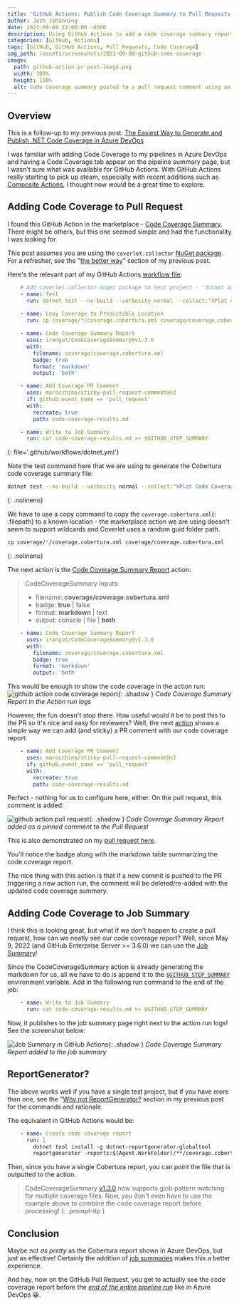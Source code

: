 ```yaml
---
title: 'GitHub Actions: Publish Code Coverage Summary to Pull Requests'
author: Josh Johanning
date: 2021-09-08 22:00:00 -0500
description: Using GitHub Actions to add a code coverage summary report comment to a pull request
categories: [GitHub, Actions]
tags: [GitHub, GitHub Actions, Pull Requests, Code Coverage]
img_path: /assets/screenshots/2021-09-08-github-code-coverage
image:
  path: github-action-pr-post-image.png
  width: 100%
  height: 100%
  alt: Code Coverage summary posted to a pull request comment using an Action from the GitHub Actions Marketplace
---
```


## Overview

This is a follow-up to my previous post: [The Easiest Way to Generate and Publish .NET Code Coverage in Azure DevOps](/posts/azure-devops-code-coverage/)

I was familiar with adding Code Coverage to my pipelines in Azure DevOps and having a Code Coverage tab appear on the pipeline summary page, but I wasn't sure what was available for GitHub Actions. With GitHub Actions really starting to pick up steam, especially with recent additions such as [Composite Actions](https://www.colinsalmcorner.com/github-composite-actions/), I thought now would be a great time to explore.

## Adding Code Coverage to Pull Request

I found this GitHub Action in the marketplace - [Code Coverage Summary](https://github.com/marketplace/actions/code-coverage-summary). There might be others, but this one seemed simple and had the functionality I was looking for.

This post assumes you are using the `coverlet.collector` [NuGet package](https://www.nuget.org/packages/coverlet.collector/). For a refresher, see the "[the better way](https://josh-ops.com/posts/azure-devops-code-coverage/#the-better-way)" section of my previous post.

Here's the relevant part of my GitHub Actions [workflow file](https://github.com/joshjohanning/PrimeService-unit-testing-using-dotnet-test/blob/main/.github/workflows/dotnet.yml):

```yml
    # Add coverlet.collector nuget package to test project - 'dotnet add <TestProject.cspoj> package coverlet
    - name: Test
      run: dotnet test --no-build --verbosity normal --collect:"XPlat Code Coverage" --logger trx --results-directory coverage
      
    - name: Copy Coverage to Predictable Location
      run: cp coverage/*/coverage.cobertura.xml coverage/coverage.cobertura.xml

    - name: Code Coverage Summary Report
      uses: irongut/CodeCoverageSummary@v1.3.0
      with:
        filename: coverage/coverage.cobertura.xml
        badge: true
        format: 'markdown'
        output: 'both'

    - name: Add Coverage PR Comment
      uses: marocchino/sticky-pull-request-comment@v2
      if: github.event_name == 'pull_request'
      with:
        recreate: true
        path: code-coverage-results.md

    - name: Write to Job Summary
      run: cat code-coverage-results.md >> $GITHUB_STEP_SUMMARY
```
{: file='.github/workflows/dotnet.yml'}

Note the test command here that we are using to generate the Cobertura code coverage summary file:

```bash
dotnet test --no-build --verbosity normal --collect:"XPlat Code Coverage" --logger trx
```
{: .nolineno}

We have to use a copy command to copy the `coverage.cobertura.xml`{: .filepath} to a known location - the marketplace action we are using doesn't seem to support wildcards and Coverlet uses a random guid folder path.

```bash
cp coverage/*/coverage.cobertura.xml coverage/coverage.cobertura.xml
```
{: .nolineno}

The next action is the [Code Coverage Summary Report](https://github.com/irongut/CodeCoverageSummary) action: 

> CodeCoverageSummary Inputs:
> * filename: **coverage/coverage.cobertura.xml**
> * badge: **true** &#124; false
> * format: **markdown** &#124; text
> * output: console &#124; file &#124; **both**

```yml
    - name: Code Coverage Summary Report
      uses: irongut/CodeCoverageSummary@v1.3.0
      with:
        filename: coverage/coverage.cobertura.xml
        badge: true
        format: 'markdown'
        output: 'both'
```

This would be enough to show the code coverage in the action run: 
![github action code coverage report](github-action-code-coverage.png){: .shadow }
_Code Coverage Summary Report in the Action run logs_

However, the fun doesn't stop there. How useful would it be to post this to the PR so it's nice and easy for reviewers? Well, the next [action](https://github.com/marketplace/actions/sticky-pull-request-comment) shows a simple way we can add (and sticky) a PR comment with our code coverage report:

```yml
    - name: Add Coverage PR Comment
      uses: marocchino/sticky-pull-request-comment@v2
      if: github.event_name == 'pull_request'
      with:
        recreate: true
        path: code-coverage-results.md
```

Perfect - nothing for us to configure here, either. On the pull request, this comment is added: 

![github action pull request](github-action-pr.png){: .shadow }
_Code Coverage Summary Report added as a pinned comment to the Pull Request_

This is also demonstrated on my [pull request here](https://github.com/joshjohanning/PrimeService-unit-testing-using-dotnet-test/pull/2). 

You'll notice the badge along with the markdown table summarizing the code coverage report.

The nice thing with this action is that if a new commit is pushed to the PR triggering a new action run, the comment will be deleted/re-added with the updated code coverage summary.

## Adding Code Coverage to Job Summary

I think this is looking great, but what if we don't happen to create a pull request, how can we neatly see our code coverage report? Well, since May 9, 2022 (and GitHub Enterprise Server >= 3.6.0) we can use the [Job Summary](https://github.blog/changelog/2022-05-09-github-actions-enhance-your-actions-with-job-summaries/)! 

Since the CodeCoverageSummary action is already generating the markdown for us, all we have to do is append it to the [`$GITHUB_STEP_SUMMARY`](https://docs.github.com/en/actions/using-workflows/workflow-commands-for-github-actions#adding-a-job-summary) environment variable. Add in the following run command to the end of the job:

```yml
    - name: Write to Job Summary
      run: cat code-coverage-results.md >> $GITHUB_STEP_SUMMARY
```

Now, it publishes to the job summary page right next to the action run logs! See the screenshot below:

![Job Summary in GitHub Actions](github-action-code-coverage-job-summary.png){: .shadow }
_Code Coverage Summary Report added to the job summary_

## ReportGenerator?

The above works well if you have a single test project, but if you have more than one, see the "[Why not ReportGenerator?](https://josh-ops.com/posts/azure-devops-code-coverage/#why-not-reportgenerator) section in my previous post for the commands and rationale.

The equivalent in GitHub Actions would be:

```yml
    - name: Create code coverage report
      run: |
        dotnet tool install -g dotnet-reportgenerator-globaltool
        reportgenerator -reports:$(Agent.WorkFolder)/**/coverage.cobertura.xml -targetdir:$(Build.SourcesDirectory)/CodeCoverage -reporttypes:'Cobertura'
```

Then, since you have a single Cobertura report, you can point the file that is outputted to the action.

> CodeCoverageSummary [v1.3.0](https://github.com/irongut/CodeCoverageSummary/releases/tag/v1.3.0) now supports glob pattern matching for multiple coverage files. Now, you don't even have to use the example above to combine the code coverage report before processing!
{: .prompt-tip }

## Conclusion

Maybe not _as pretty_ as the Cobertura report shown in Azure DevOps, but just as effective! Certainly the addition of [job summaries](https://github.blog/changelog/2022-05-09-github-actions-enhance-your-actions-with-job-summaries/) makes this a better experience.

And hey, now on the GitHub Pull Request, you get to actually see the code coverage report before the *[end of the entire pipeline run](https://josh-ops.com/posts/azure-devops-code-coverage/#code-coverage-tab-not-showing-up)* like in Azure DevOps 😀. 
